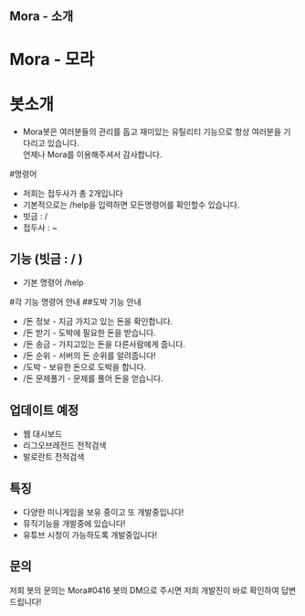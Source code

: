 ## Mora - 소개

<h1>Mora - 모라</h1>

# 봇소개

- Mora봇은 여러분들의 관리를 돕고 재미있는 유틸리티 기능으로 항상 여러분을 기다리고 있습니다.<br>
언제나 Mora를 이용해주셔서 감사합니다.

#명령어
- 저희는 접두사가 총 2개입니다
- 기본적으로는 /help을 입력하면 모든명령어를 확인할수 있습니다.
- 빗금 : /
- 접두사 : ~

## 기능 (빗금 : / )
- 기본 명령어 /help

#각 기능 명령어 안내
##도박 기능 안내
- /돈 정보 - 지금 가지고 있는 돈을 확인합니다.
- /돈 받기 - 도박에 필요한 돈을 받습니다.
- /돈 송금 - 가지고있는 돈을 다른사람에게 줍니다.
- /돈 순위 - 서버의 돈 순위를 알려줍니다!
- /도박 - 보유한 돈으로 도박을 합니다.
- /돈 문제풀기 - 문제를 풀어 돈을 얻습니다.

## 업데이트 예정
- 웹 대시보드
- 리그오브레전드 전적검색
- 발로란트 전적검색

## 특징

- 다양한 미니게임을 보유 중이고 또 개발중입니다!
- 뮤직기능을 개발중에 있습니다!
- 유튜브 시청이 가능하도록 개발중입니다!

## 문의
저희 봇의 문의는 Mora#0416 봇의 DM으로 주시면 저희 개발진이 바로 확인하여 답변드립니다!
